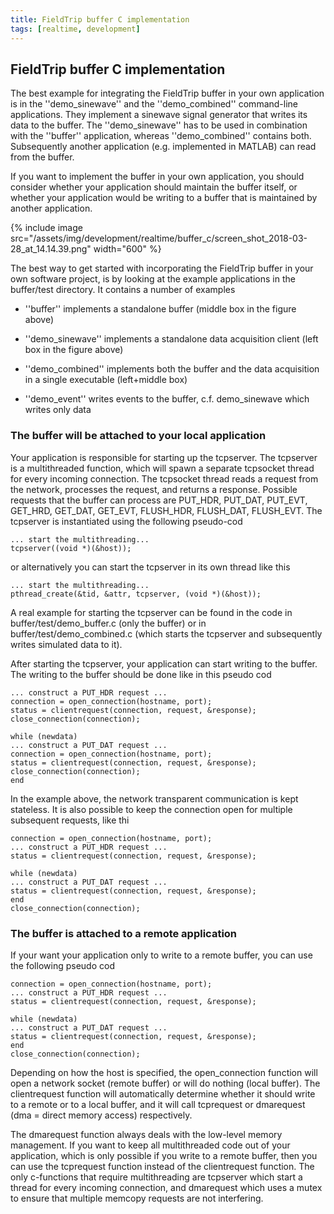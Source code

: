 ```yaml
---
title: FieldTrip buffer C implementation
tags: [realtime, development]
---
```


## FieldTrip buffer C implementation

The best example for integrating the FieldTrip buffer in your own application is in the ''demo_sinewave'' and the ''demo_combined'' command-line applications. They implement a sinewave signal generator that writes its data to the buffer. The ''demo_sinewave'' has to be used in combination with the ''buffer'' application, whereas ''demo_combined'' contains both. Subsequently another application (e.g. implemented in MATLAB) can read from the buffer.

If you want to implement the buffer in your own application, you should consider whether your application should maintain the buffer itself, or whether your application would be writing to a buffer that is maintained by another application.

{% include image src="/assets/img/development/realtime/buffer_c/screen_shot_2018-03-28_at_14.14.39.png" width="600" %}

The best way to get started with incorporating the FieldTrip buffer in your own software project, is by looking at the example applications in the buffer/test directory. It contains a number of examples

- ''buffer'' implements a standalone buffer (middle box in the figure above)

- ''demo_sinewave'' implements a standalone data acquisition client (left box in the figure above)

- ''demo_combined'' implements both the buffer and the data acquisition in a single executable (left+middle box)

- ''demo_event'' writes events to the buffer, c.f. demo_sinewave which writes only data

### The buffer will be attached to your local application

Your application is responsible for starting up the tcpserver. The tcpserver is a multithreaded function, which will spawn a separate tcpsocket thread for every incoming connection. The tcpsocket thread reads a request from the network, processes the request, and returns a response. Possible requests that the buffer can process are PUT_HDR, PUT_DAT, PUT_EVT, GET_HRD, GET_DAT, GET_EVT, FLUSH_HDR, FLUSH_DAT, FLUSH_EVT. The tcpserver is instantiated using the following pseudo-cod

    ... start the multithreading...
    tcpserver((void *)(&host));

or alternatively you can start the tcpserver in its own thread like this

    ... start the multithreading...
    pthread_create(&tid, &attr, tcpserver, (void *)(&host));

A real example for starting the tcpserver can be found in the code in buffer/test/demo_buffer.c (only the buffer) or in buffer/test/demo_combined.c (which starts the tcpserver and subsequently writes simulated data to it).

After starting the tcpserver, your application can start writing to the buffer. The writing to the buffer should be done like in this pseudo cod

    ... construct a PUT_HDR request ...
    connection = open_connection(hostname, port);
    status = clientrequest(connection, request, &response);
    close_connection(connection);

    while (newdata)
    ... construct a PUT_DAT request ...
    connection = open_connection(hostname, port);
    status = clientrequest(connection, request, &response);
    close_connection(connection);
    end

In the example above, the network transparent communication is kept stateless. It is also possible to keep the connection open for multiple subsequent requests, like thi

    connection = open_connection(hostname, port);
    ... construct a PUT_HDR request ...
    status = clientrequest(connection, request, &response);

    while (newdata)
    ... construct a PUT_DAT request ...
    status = clientrequest(connection, request, &response);
    end
    close_connection(connection);

### The buffer is attached to a remote application

If your want your application only to write to a remote buffer, you can use the following pseudo cod

    connection = open_connection(hostname, port);
    ... construct a PUT_HDR request ...
    status = clientrequest(connection, request, &response);

    while (newdata)
    ... construct a PUT_DAT request ...
    status = clientrequest(connection, request, &response);
    end
    close_connection(connection);

Depending on how the host is specified, the open_connection function will open a network socket (remote buffer) or will do nothing (local buffer). The clientrequest function will automatically determine whether it should write to a remote or to a local buffer, and it will call tcprequest or dmarequest (dma = direct memory access) respectively.

The dmarequest function always deals with the low-level memory management. If you want to keep all multithreaded code out of your application, which is only possible if you write to a remote buffer, then you can use the tcprequest function instead of the clientrequest function. The only c-functions that require multithreading are tcpserver which start a thread for every incoming connection, and dmarequest which uses a mutex to ensure that multiple memcopy requests are not interfering.
